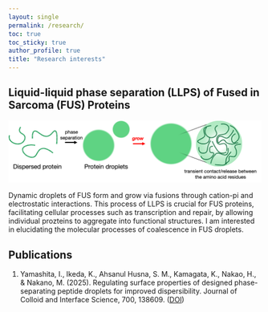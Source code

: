 ```yaml
---
layout: single
permalink: /research/
toc: true
toc_sticky: true
author_profile: true
title: "Research interests"
---
```

## Liquid-liquid phase separation (LLPS) of Fused in Sarcoma (FUS) Proteins
![LLPS](/assets/images/research/research_LLPS_1.png)

Dynamic droplets of FUS form and grow via fusions through cation-pi and electrostatic interactions. This process of LLPS is crucial for FUS proteins, facilitating cellular processes such as transcription and repair, by allowing individual prozteins to aggregate into functional structures. I am 
interested in elucidating the molecular processes of coalescence in FUS droplets.

## Publications
1. Yamashita, I., Ikeda, K., Ahsanul Husna, S. M., Kamagata, K., Nakao, H., & Nakano, M. (2025). Regulating surface properties of designed phase-separating peptide droplets for improved dispersibility. Journal of Colloid and Interface Science, 700, 138609. (<a href="https://doi.org/10.1016/j.jcis.2025.138609">DOI</a>)